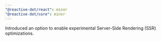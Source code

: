 ```yaml
---
"@reactive-dot/react": minor
"@reactive-dot/core": minor
---
```


Introduced an option to enable experimental Server-Side Rendering (SSR) optimizations.
